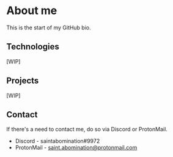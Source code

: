 # About me

This is the start of my GitHub bio.

## Technologies

[WIP]

## Projects

[WIP]

## Contact

If there's a need to contact me, do so via Discord or ProtonMail.

* Discord - saintabomination#9972
* ProtonMail - saint.abomination@protonmail.com
